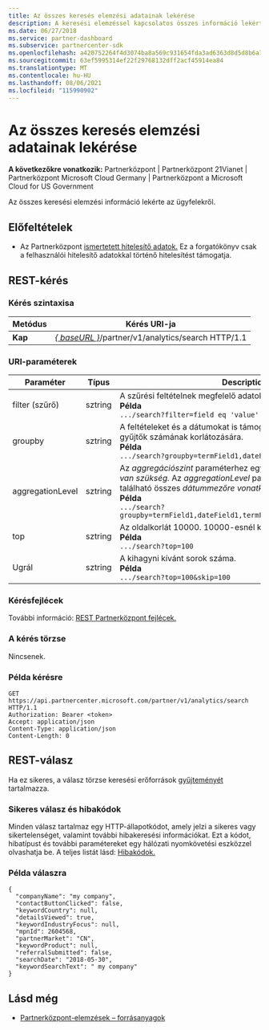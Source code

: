 ```yaml
---
title: Az összes keresés elemzési adatainak lekérése
description: A keresési elemzéssel kapcsolatos összes információ lekért információ.
ms.date: 06/27/2018
ms.service: partner-dashboard
ms.subservice: partnercenter-sdk
ms.openlocfilehash: a420752264f4d3074ba8a569c931654fda3ad6363d8d5d8b6a7a3e32af126bd1
ms.sourcegitcommit: 63ef5995314ef22f29768132dff2acf45914ea84
ms.translationtype: MT
ms.contentlocale: hu-HU
ms.lasthandoff: 08/06/2021
ms.locfileid: "115990902"
---
```

# <a name="get-all-search-analytics-information"></a>Az összes keresés elemzési adatainak lekérése

**A következőkre vonatkozik:** Partnerközpont | Partnerközpont 21Vianet | Partnerközpont Microsoft Cloud Germany | Partnerközpont a Microsoft Cloud for US Government

Az összes keresési elemzési információ lekérte az ügyfelekről.

## <a name="prerequisites"></a>Előfeltételek

- Az Partnerközpont [ismertetett hitelesítő adatok.](partner-center-authentication.md) Ez a forgatókönyv csak a felhasználói hitelesítő adatokkal történő hitelesítést támogatja.

## <a name="rest-request"></a>REST-kérés

### <a name="request-syntax"></a>Kérés szintaxisa

| Metódus  | Kérés URI-ja |
|---------|-------------|
| **Kap** | [*\{ baseURL \}*](partner-center-rest-urls.md)/partner/v1/analytics/search HTTP/1.1 |

### <a name="uri-parameters"></a>URI-paraméterek

|    Paraméter     |  Típus  |                                                                                                                   Description                                                                                                                    |
|------------------|--------|--------------------------------------------------------------------------------------------------------------------------------------------------------------------------------------------------------------------------------------------------|
|      filter (szűrő)      | sztring |                                                                     A szűrési feltételnek megfelelő adatokat ad vissza. </br> **Példa**</br> `.../search?filter=field eq 'value'`                                                                     |
|     groupby      | sztring |                                         A feltételeket és a dátumokat is támogatja. Rövid áramköri logika a gyűjtők számának korlátozására. </br> **Példa**</br> `.../search?groupby=termField1,dateField1,termField2`                                         |
| aggregationLevel | sztring | Az *aggregációszint* paraméterhez egy *csoportosítási paraméterre van szükség.* Az *aggregationLevel* paraméter a csoportosításban található összes *dátummezőre vonatkozik.* </br> **Példa**</br>  `.../search?groupby=termField1,dateField1,termField2&aggregationLevel=day` |
|       top        | sztring |                                                                     Az oldalkorlát 10000. 10000-esnél kisebb értéket vesz fel.  </br> **Példa**</br>  `.../search?top=100`                                                                     |
|       Ugrál       | sztring |                                                                                  A kihagyni kívánt sorok száma. </br> **Példa**</br> `.../search?top=100&skip=100`                                                                                   |

### <a name="request-headers"></a>Kérésfejlécek

További információ: [REST Partnerközpont fejlécek.](headers.md)

### <a name="request-body"></a>A kérés törzse

Nincsenek.

### <a name="request-example"></a>Példa kérésre

```http
GET https://api.partnercenter.microsoft.com/partner/v1/analytics/search HTTP/1.1
Authorization: Bearer <token>
Accept: application/json
Content-Type: application/json
Content-Length: 0
```

## <a name="rest-response"></a>REST-válasz

Ha ez sikeres, a válasz törzse keresési erőforrások [gyűjteményét](partner-center-analytics-resources.md#search-resource) tartalmazza.

### <a name="response-success-and-error-codes"></a>Sikeres válasz és hibakódok

Minden válasz tartalmaz egy HTTP-állapotkódot, amely jelzi a sikeres vagy sikertelenséget, valamint további hibakeresési információkat. Ezt a kódot, hibatípust és további paramétereket egy hálózati nyomkövetési eszközzel olvashatja be. A teljes listát lásd: [Hibakódok.](error-codes.md)

### <a name="response-example"></a>Példa válaszra

```http
{
  "companyName": "my company",
  "contactButtonClicked": false,
  "keywordCountry": null,
  "detailsViewed": true,
  "keywordIndustryFocus": null,
  "mpnId": 2604568,
  "partnerMarket": "CN",
  "keywordProduct": null,
  "referralSubmitted": false,
  "searchDate": "2018-05-30",
  "keywordSearchText": " my company"
}
```

## <a name="see-also"></a>Lásd még

- [Partnerközpont-elemzések – forrásanyagok](partner-center-analytics-resources.md)

